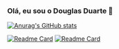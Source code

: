 ### Olá, eu sou o Douglas Duarte 👋
[![Anurag's GitHub stats](https://github-readme-stats.vercel.app/api?username=DuartDouglas&show_icons=true&theme=chartreuse-dark)](https://github.com/anuraghazra/github-readme-stats)

[![Readme Card](https://github-readme-stats.vercel.app/api/pin/?username=DuartDouglas&repo=site-doctor-care&theme=chartreuse-dark)](https://github.com/anuraghazra/github-readme-stats)
[![Readme Card](https://github-readme-stats.vercel.app/api/pin/?username=DuartDouglas&repo=projeto-de-estudos-login-instagram&theme=chartreuse-dark)](https://github.com/anuraghazra/github-readme-stats)



